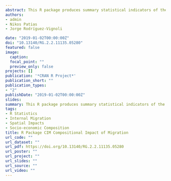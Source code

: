 ```yaml
---
abstract: This R package produces summary statistical indicators of the impact of migration on the socio-demographic composition of an area. Three measures can be used ratios, percentages and the Duncan index of dissimilarity. The input data files are assumed to be in an origin-destination matrix format, with each cell representing a flow count between an origin and a destination area. Columns are expected to represent origins, and rows are expected to represent destinations. The first row and column are assumed to contain labels for each area. See Rodríguez-Vignoli and Rowe (2018) for technical details.
authors:
- admin
- Nikos Patias
- Jorge Rodríguez-Vignoli

date: "2019-01-02T00:00:00Z"
doi: "10.13140/RG.2.2.11135.05280"
featured: false
image:
  caption: 
  focal_point: ""
  preview_only: false
projects: []
publication: '*CRAN R Project*'
publication_short: ""
publication_types:
- "2"
publishDate: "2019-01-02T00:00:00Z"
slides: 
summary: This R package produces summary statistical indicators of the impact of migration on the socio-demographic composition of an area.
tags:
- R Statistics
- Internal Migration
- Spatial Impacts
- Socio-economic Composition
title: R Package CIM Compositional Impact of Migration
url_code: ""
url_dataset: ""
url_pdf: https://doi.org/10.13140/RG.2.2.11135.05280
url_poster: ""
url_project: ""
url_slides: ""
url_source: ""
url_video: ""
---
```


